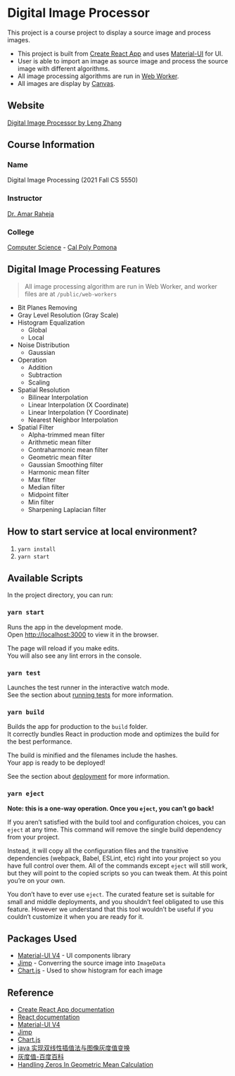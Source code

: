 # Digital Image Processor

This project is a course project to display a source image and process images.

- This project is built from [Create React App](https://github.com/facebook/create-react-app) and uses [Material-UI](https://v4.mui.com/) for UI.
- User is able to import an image as source image and process the source image with different algorithms.
- All image processing algorithms are run in [Web Worker](https://developer.mozilla.org/en-US/docs/Web/API/Web_Workers_API).
- All images are display by [Canvas](https://developer.mozilla.org/en-US/docs/Web/API/Canvas_API).

## Website

[Digital Image Processor by Leng Zhang](https://digital-image-processor.lengzhang.me/)

## Course Information

### Name

Digital Image Processing (2021 Fall CS 5550)

### Instructor

[Dr. Amar Raheja](https://www.cpp.edu/~raheja/)

### College

[Computer Science](https://www.cpp.edu/sci/computer-science/) - [Cal Poly Pomona](https://www.cpp.edu/index.shtml)

## Digital Image Processing Features

> All image processing algorithm are run in Web Worker, and worker files are at `/public/web-workers`

- Bit Planes Removing
- Gray Level Resolution (Gray Scale)
- Histogram Equalization
  - Global
  - Local
- Noise Distribution
  - Gaussian
- Operation
  - Addition
  - Subtraction
  - Scaling
- Spatial Resolution
  - Bilinear Interpolation
  - Linear Interpolation (X Coordinate)
  - Linear Interpolation (Y Coordinate)
  - Nearest Neighbor Interpolation
- Spatial Filter
  - Alpha-trimmed mean filter
  - Arithmetic mean filter
  - Contraharmonic mean filter
  - Geometric mean filter
  - Gaussian Smoothing filter
  - Harmonic mean filter
  - Max filter
  - Median filter
  - Midpoint filter
  - Min filter
  - Sharpening Laplacian filter

## How to start service at local environment?

1. `yarn install`
2. `yarn start`

## Available Scripts

In the project directory, you can run:

### `yarn start`

Runs the app in the development mode.\
Open [http://localhost:3000](http://localhost:3000) to view it in the browser.

The page will reload if you make edits.\
You will also see any lint errors in the console.

### `yarn test`

Launches the test runner in the interactive watch mode.\
See the section about [running tests](https://facebook.github.io/create-react-app/docs/running-tests) for more information.

### `yarn build`

Builds the app for production to the `build` folder.\
It correctly bundles React in production mode and optimizes the build for the best performance.

The build is minified and the filenames include the hashes.\
Your app is ready to be deployed!

See the section about [deployment](https://facebook.github.io/create-react-app/docs/deployment) for more information.

### `yarn eject`

**Note: this is a one-way operation. Once you `eject`, you can’t go back!**

If you aren’t satisfied with the build tool and configuration choices, you can `eject` at any time. This command will remove the single build dependency from your project.

Instead, it will copy all the configuration files and the transitive dependencies (webpack, Babel, ESLint, etc) right into your project so you have full control over them. All of the commands except `eject` will still work, but they will point to the copied scripts so you can tweak them. At this point you’re on your own.

You don’t have to ever use `eject`. The curated feature set is suitable for small and middle deployments, and you shouldn’t feel obligated to use this feature. However we understand that this tool wouldn’t be useful if you couldn’t customize it when you are ready for it.

## Packages Used

- [Material-UI V4](https://v4.mui.com/) - UI components library
- [Jimp](https://github.com/oliver-moran/jimp) - Converring the source image into `ImageData`
- [Chart.js](https://github.com/chartjs/Chart.js) - Used to show histogram for each image

## Reference

- [Create React App documentation](https://facebook.github.io/create-react-app/docs/getting-started)
- [React documentation](https://reactjs.org/)
- [Material-UI V4](https://v4.mui.com/)
- [Jimp](https://github.com/oliver-moran/jimp)
- [Chart.js](https://github.com/chartjs/Chart.js)
- [java 实现双线性插值法与图像灰度值变换](https://www.cxyzjd.com/article/u012679980/49449647)
- [灰度值-百度百科](https://baike.baidu.com/item/%E7%81%B0%E5%BA%A6%E5%80%BC?fr=aladdin)
- [Handling Zeros In Geometric Mean Calculation](https://www.wwdmag.com/channel/casestudies/handling-zeros-geometric-mean-calculation)
